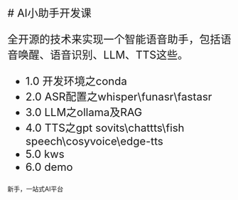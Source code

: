 <font size=5>
# AI小助手开发课


全开源的技术来实现一个智能语音助手，包括语音唤醒、语音识别、LLM、TTS这些。

- 1.0 开发环境之conda
- 2.0 ASR配置之whisper\funasr\fastasr
- 3.0 LLM之ollama及RAG
- 4.0 TTS之gpt sovits\chattts\fish speech\cosyvoice\edge-tts
- 5.0 kws
- 6.0 demo
</font>


新手，一站式AI平台